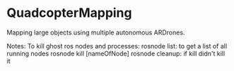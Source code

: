 QuadcopterMapping
=================

Mapping large objects using multiple autonomous ARDrones.

Notes:
	To kill ghost ros nodes and processes: 
		rosnode list: to get a list of all running nodes
		rosnode kill [nameOfNode]
		rosnode cleanup: if kill didn't kill it